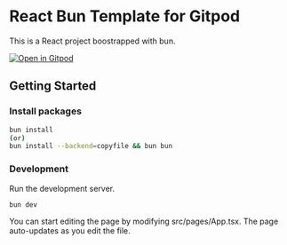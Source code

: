 # React Bun Template for Gitpod
This is a React project boostrapped with bun.

[![Open in Gitpod](https://gitpod.io/button/open-in-gitpod.svg)](https://gitpod.io/#https://github.com/Joshuafrankle/bun-react)

## Getting Started

### Install packages

```sh
bun install
(or)
bun install --backend=copyfile && bun bun
```

### Development

Run the development server.

```
bun dev
```

You can start editing the page by modifying src/pages/App.tsx. The page auto-updates as you edit the file.
